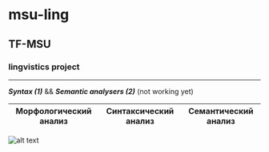 
# msu-ling
## TF-MSU 
### lingvistics project
***
                              
 ***Syntax (1)*** && ***Semantic analysers (2)*** (not working yet)

| **Морфологический анализ** | **Синтаксический анализ** | **Семантический анализ**  |
| ---------------------------|---------------------------|---------------------------| 

![alt text](https://academkin.ru/images/high_schools/logo/moskovskiy_gosudarstvenniy_universitet_imeni_lomonosova_377.png)
